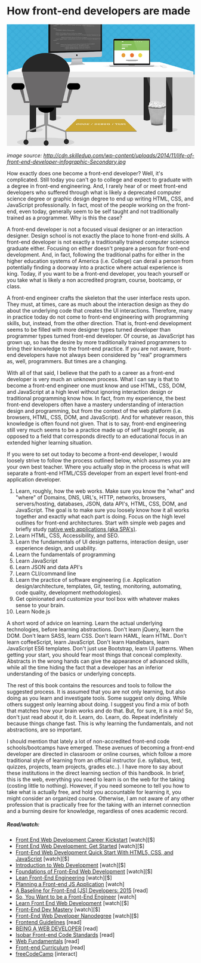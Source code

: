 # How front-end developers are made

![](../images/making-fd.png "http://cdn.skilledup.com/wp-content/uploads/2014/11/life-of-front-end-developer-infographic-Secondary.jpg")

<cite>image source: <a href="http://cdn.skilledup.com/wp-content/uploads/2014/11/life-of-front-end-developer-infographic-Secondary.jpg">http://cdn.skilledup.com/wp-content/uploads/2014/11/life-of-front-end-developer-infographic-Secondary.jpg</a></cite>

How exactly does one become a front-end developer? Well, it's complicated. Still today you can't go to college and expect to graduate with a degree in front-end engineering. And, I rarely hear of or meet front-end developers who suffered through what is likely a deprecated computer science degree or graphic design degree to end up writing HTML, CSS, and JavaScript professionally. In fact, most of the people working on the front-end, even today, generally seem to be self taught and not traditionally trained as a programmer. Why is this the case? 

A front-end developer is not a focused visual designer or an interaction designer. Design school is not exactly the place to hone front-end skills. A front-end developer is not exactly a traditionally trained computer science graduate either. Focusing on either doesn't prepare a person for front-end development. And, in fact, following the traditional paths for either in the higher education systems of America (i.e. College) can derail a person from potentially finding a doorway into a practice where actual experience is king. Today, if you want to be a front-end developer, you teach yourself or you take what is likely a non accredited program, course, bootcamp, or class.

A front-end engineer crafts the skeleton that the user interface rests upon. They must, at times, care as much about the interaction design as they do about the underlying code that creates the UI interactions. Therefore, many in practice today do not come to front-end engineering with programming skills, but, instead, from the other direction. That is, front-end development seems to be filled with more designer types turned developer than programmer types turned front-end developer. Of course, as JavaScript has grown up, so has the desire by more traditionally trained programmers to bring their knowledge to the front-end practice. If you are not aware, front-end developers have not always been considered by "real" programmers as, well, programmers. But times are a changing.

With all of that said, I believe that the path to a career as a front-end developer is very much an unknown process. What I can say is that to become a front-end engineer one must know and use HTML, CSS, DOM, and JavaScript at a high level without ignoring interaction design or traditional programming know how. In fact, from my experience, the best front-end developers often have a mastery understanding of interaction design and programming, but from the context of the web platform (i.e. browsers, HTML, CSS, DOM, and JavaScript). And for whatever reason, this knowledge is often found not given. That is to say, front-end engineering still very much seems to be a practice made up of self taught people, as opposed to a field that corresponds directly to an educational focus in an extended higher learning situation.

If you were to set out today to become a front-end developer, I would loosely strive to follow the process outlined below, which assumes you are your own best teacher. Where you actually stop in the process is what will separate a front-end HTML/CSS developer from an expert level front-end application developer.

1. Learn, roughly, how the web works. Make sure you know the "what" and "where" of Domains, DNS, URL's, HTTP, networks, browsers, servers/hosting, databases, JSON, data API's, HTML, CSS, DOM, and JavaScript. The goal is to make sure you loosely know how it all works together and exactly what each part is doing. Focus on the high level outlines for front-end architectures. Start with simple web pages and briefly study [native web applications (aka SPA's)](https://blog.andyet.com/2015/01/22/native-web-apps).
2. Learn HTML, CSS, Accessibility, and SEO.
3. Learn the fundamentals of UI design patterns, interaction design, user experience design, and usability.
4. Learn the fundamentals of programming
5. Learn JavaScript
6. Learn JSON and data API's
7. Learn CLI/command line
8. Learn the practice of software engineering (i.e. Application design/architecture, templates, Git, testing, monitoring, automating, code quality, development methodologies).
9. Get opinionated and customize your tool box with whatever makes sense to your brain.
10. Learn Node.js

A short word of advice on learning. Learn the actual underlying technologies, before learning abstractions. Don't learn jQuery, learn the DOM. Don't learn SASS, learn CSS. Don't learn HAML, learn HTML. Don't learn coffeeScript, learn JavaScript. Don't learn Handlebars, learn JavaScript ES6 templates. Don't just use Bootstrap, learn UI patterns. When getting your start, you should fear most things that conceal complexity. Abstracts in the wrong hands can give the appearance of advanced skills, while all the time hiding the fact that a developer has an inferior understanding of the basics or underlying concepts.

The rest of this book contains the resources and tools to follow the suggested process. It is assumed that you are not only learning, but also doing as you learn and investigate tools. Some suggest only doing. While others suggest only learning about doing. I suggest you find a mix of both that matches how your brain works and do that. But, for sure, it is a mix! So, don't just read about it, do it. Learn, do. Learn, do. Repeat indefinitely because things change fast. This is why learning the fundamentals, and not abstractions, are so important.

I should mention that lately a lot of non-accredited front-end code schools/bootcamps have emerged. These avenues of becoming a front-end developer are directed in classroom or online courses, which follow a more traditional style of learning from an official instructor (i.e. syllabus, test, quizzes, projects, team projects, grades etc..). I have more to say about these institutions in the direct learning section of this handbook. In brief, this is the web, everything you need to learn is on the web for the taking (costing little to nothing). However, if you need someone to tell you how to take what is actually free, and hold you accountable for learning it, you might consider an organized course. Otherwise, I am not aware of any other profession that is practically free for the taking with an internet connection and a burning desire for knowledge, regardless of ones academic record.

##### Read/watch:

* [Front End Web Development Career Kickstart](http://www.pluralsight.com/courses/front-end-web-development-career-kickstart) [watch][$]
* [Front End Web Development: Get Started](http://www.pluralsight.com/courses/front-end-web-development-get-started) [watch][$]
* [Front-End Web Development Quick Start With HTML5, CSS, and JavaScript](http://www.pluralsight.com/courses/front-end-web-app-html5-javascript-css) [watch][$]
* [Introduction to Web Development](https://frontendmasters.com/courses/web-development/) [watch][$]
* [Foundations of Front-End Web Development](https://www.udemy.com/foundations-of-front-end-development/) [watch][$]
* [Lean Front-End Engineering](https://frontendmasters.com/courses/lean-front-end-engineering/) [watch][$]
* [Planning a Front-end JS Application](https://www.youtube.com/watch?v=q4zEGkjTBFA) [watch]
* [A Baseline for Front-End [JS] Developers: 2015](http://rmurphey.com/blog/2015/03/23/a-baseline-for-front-end-developers-2015/) [read]
* [So, You Want to be a Front-End Engineer](https://www.youtube.com/watch?v=Lsg84NtJbmI) [watch]
* [Learn Front End Web Development](https://teamtreehouse.com/tracks/front-end-web-development) [watch][$]
* [Front-End Dev Mastery](https://mijingo.com/products/bundles/front-end-dev-mastery/) [watch][$]
* [Front-End Web Developer Nanodegree](https://www.udacity.com/course/front-end-web-developer-nanodegree--nd001) [watch][$]
* [Frontend Guidelines](https://github.com/bendc/frontend-guidelines) [read]
* [BEING A WEB DEVELOPER](http://www.yellowshoe.com.au/standards) [read]
* [Isobar Front-end Code Standards](http://isobar-idev.github.io/code-standards/) [read]
* [Web Fundamentals](https://developers.google.com/web/fundamentals) [read]
* [Front-end Curriculum](https://gist.github.com/stevekinney/03027e71aac341af14a2) [read]
* [freeCodeCamp](http://freecodecamp.com/) [interact]
























 






